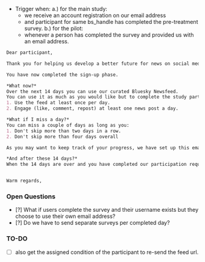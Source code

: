 - Trigger when: 
	a.) for the main study: 
	- we receive an account registration on our email address
	- and participant for same bs_handle has completed the pre-treatment survey.
	b.) for the pilot: 
	- whenever a person has completed the survey and provided us with an email address.

```markdown
Dear participant,

Thank you for helping us develop a better future for news on social media 🙏.

You have now completed the sign-up phase.

*What now?*
Over the next 14 days you can use our curated Bluesky Newsfeed.
You can use it as much as you would like but to complete the study participation requirements we expect you to:
1. Use the feed at least once per day.
2. Engage (like, comment, repost) at least one news post a day.

*What if I miss a day?*
You can miss a couple of days as long as you:
1. Don't skip more than two days in a row.
2. Don't skip more than four days overall

As you may want to keep track of your progress, we have set up this email channel through which we can send you a daily progress update.

*And after these 14 days?*
When the 14 days are over and you have completed our participation requirements, we will invite you to the post-treatment survey where we collect your feedback to finalize your study participation.


Warm regards,


```


### Open Questions
- [?] What if users complete the survey and their username exists but they choose to use their own email address?
- [?] Do we have to send separate surveys per completed day? 

### TO-DO
- [ ] also get the assigned condition of the participant to re-send the feed url.
